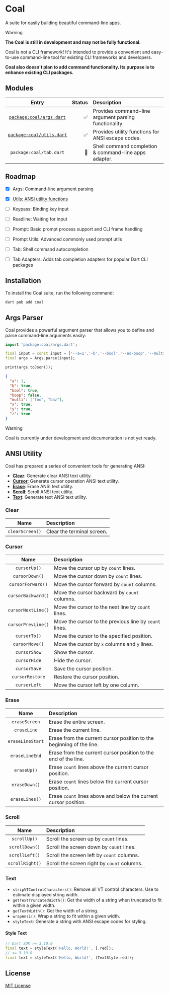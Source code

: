 # Coal

A suite for easily building beautiful command-line apps.

> [!WARNING]
> **The Coal is still in development and may not be fully functional.**
>
> Coal is not a CLI framework! It's intended to provide a convenient and easy-to-use command-line tool for existing CLI frameworks and developers.
>
> **Coal also doesn't plan to add command functionality. Its purpose is to enhance existing CLI packages.**

## Modules

| Entry | Status | Description |
|:----:|----:|:----|
| [`package:coal/args.dart`](#args-parser) | ✅ | Provides command-line argument parsing functionality. |
| [`package:coal/utils.dart`](#ansi-utility) | ✅ | Provides utility functions for ANSI escape codes. |
| `package:coal/tab.dart` | 🚧 | Shell command completion & command-line apps adapter. |

## Roadmap

- [x] [Args: Command-line argument parsing](#args-parser)
- [x] [Utils: ANSI utility functions](#ansi-utility)
- [ ] Keypass: Binding key input
- [ ] Readline: Waiting for input
- [ ] Prompt: Basic prompt process support and CLI frame handling
- [ ] Prompt Utils: Advanced commonly used prompt utils
- [ ] Tab: Shell command autocompletion
- [ ] Tab Adapters: Adds tab completion adapters for popular Dart CLI packages


## Installation

To install the Coal suite, run the following command:

```bash
dart pub add coal
```

## Args Parser

Coal provides a powerful argument parser that allows you to define and parse command-line arguments easily:

```dart
import 'package:coal/args.dart';

final input = const input = ['--a=1','-b','--bool','--no-boop','--multi=foo','--multi=baz','-xyz'];
final args = Args.parse(input);

print(args.toJson());
```
```json
{
  "a": 1,
  "b": true,
  "bool": true,
  "boop": false,
  "multi": ["foo", "baz"],
  "x": true,
  "y": true,
  "z": true
}
```

> [!WARNING]
> Coal is currently under development and documentation is not yet ready.

## ANSI Utility

Coal has prepared a series of convenient tools for generating ANSI:

- **[Clear](#clear)**: Generate clear ANSI text utility.
- **[Cursor](#cursor)**: Generate cursor operation ANSI text utility.
- **[Erase](#erase)**: Erase ANSI text utility.
- **[Scroll](#scroll)**: Scroll ANSI text utility.
- **[Text](#text)**: Generate text ANSI text utility.

### Clear

| Name | Description |
|:----:|:----|
| `clearScreen()` | Clear the terminal screen. |

### Cursor

| Name | Description |
|:----:|:----|
| `cursorUp()` | Move the cursor up by `count` lines. |
| `cursorDown()` | Move the cursor down by `count` lines. |
| `cursorForward()` | Move the cursor forward by `count` columns. |
| `cursorBackward()` | Move the cursor backward by `count` columns. |
| `cursorNextLine()` | Move the cursor to the next line by `count` lines. |
| `cursorPrevLine()` | Move the cursor to the previous line by `count` lines. |
| `cursorTo()` | Move the cursor to the specified position. |
| `cursorMove()` | Move the cursor by `x` columns and `y` lines. |
| `cursorShow` | Show the cursor. |
| `cursorHide` | Hide the cursor. |
| `cursorSave` | Save the cursor position. |
| `cursorRestore` | Restore the cursor position. |
| `cursorLeft` | Move the cursor left by one column. |

### Erase

| Name | Description |
|:----:|:----|
| `eraseScreen` | Erase the entire screen. |
| `eraseLine` | Erase the current line. |
| `eraseLineStart` | Erase from the current cursor position to the beginning of the line. |
| `eraseLineEnd` | Erase from the current cursor position to the end of the line. |
| `eraseUp()` | Erase `count` lines above the current cursor position. |
| `eraseDown()` | Erase `count` lines below the current cursor position. |
| `eraseLines()` | Erase `count` lines above and below the current cursor position. |

### Scroll

| Name | Description |
|:----:|:----|
| `scrollUp()` | Scroll the screen up by `count` lines. |
| `scrollDown()` | Scroll the screen down by `count` lines. |
| `scrollLeft()` | Scroll the screen left by `count` columns. |
| `scrollRight()` | Scroll the screen right by `count` columns. |

### Text

- `stripVTControlCharacters()`: Remove all VT control characters. Use to estimate displayed string width.
- `getTextTruncatedWidth()`: Get the width of a string when truncated to fit within a given width.
- `getTextWidth()`: Get the width of a string.
- `wrapAnsi()`: Wrap a string to fit within a given width.
- `styleText`: Generate a string with ANSI escape codes for styling.

#### Style Text

```dart
// Dart SDK >= 3.10.0
final text = styleText('Hello, World!', [.red]);
// <= 3.10.0
final text = styleText('Hello, World!', [TextStyle.red]);
```

## License

[MIT License](LICENSE)
